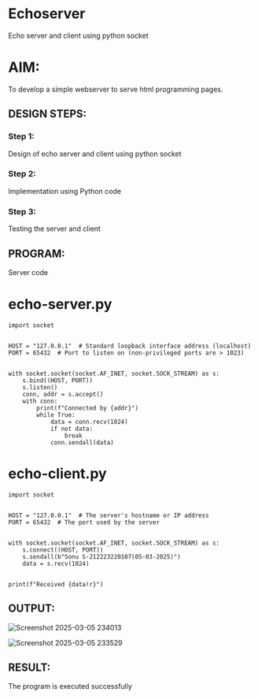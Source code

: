 # Echoserver
Echo server and client using python socket

# AIM:

To develop a simple webserver to serve html programming pages.

## DESIGN STEPS:

### Step 1:

Design of echo server and client using python socket

### Step 2:

Implementation using Python code

### Step 3:

Testing the server and client 

## PROGRAM:
Server code


# echo-server.py


```
import socket


HOST = "127.0.0.1"  # Standard loopback interface address (localhost)
PORT = 65432  # Port to listen on (non-privileged ports are > 1023)


with socket.socket(socket.AF_INET, socket.SOCK_STREAM) as s:
    s.bind((HOST, PORT))
    s.listen()
    conn, addr = s.accept()
    with conn:
        print(f"Connected by {addr}")
        while True:
            data = conn.recv(1024)
            if not data:
                break
            conn.sendall(data)
```
# echo-client.py


```
import socket


HOST = "127.0.0.1"  # The server's hostname or IP address
PORT = 65432  # The port used by the server


with socket.socket(socket.AF_INET, socket.SOCK_STREAM) as s:
    s.connect((HOST, PORT))
    s.sendall(b"Sonu S-212223220107(05-03-2025)")
    data = s.recv(1024)


print(f"Received {data!r}")
```

## OUTPUT:
![Screenshot 2025-03-05 234013](https://github.com/user-attachments/assets/47a2a002-b0d3-4750-bd7c-d77ea0126a87)

![Screenshot 2025-03-05 233529](https://github.com/user-attachments/assets/ac0f22ed-2e51-48b0-9674-dcf75a3ee8d2)


## RESULT:
The program is executed successfully
